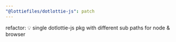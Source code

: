 ```yaml
---
"@lottiefiles/dotlottie-js": patch
---
```


refactor: 💡 single dotlottie-js pkg with different sub paths for node & browser
